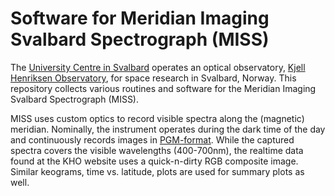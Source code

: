 # Software for Meridian Imaging Svalbard Spectrograph (MISS)

The [University Centre in Svalbard](https://www.unis.no) operates an optical observatory, [Kjell Henriksen Observatory](http://kho.unis.no), for space research in Svalbard, Norway. This repository collects various routines and software for the Meridian Imaging Svalbard Spectrograph (MISS).

MISS uses custom optics to record visible spectra along the (magnetic) meridian. Nominally, the instrument operates during the dark time of the day and continuously records images in [PGM-format](https://netpbm.sourceforge.net/). While the captured spectra covers the visible wavelengths (400-700nm), the realtime data found at the KHO website uses a quick-n-dirty RGB composite image. Similar keograms, time vs. latitude, plots are used for summary plots as well.
